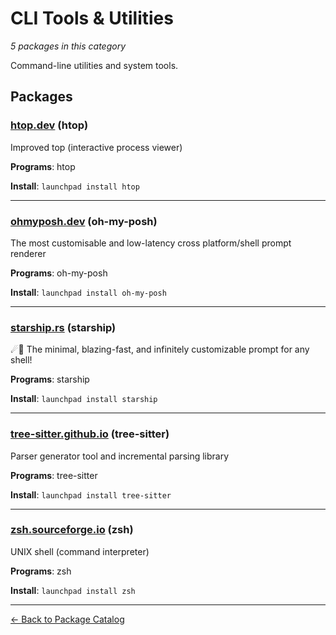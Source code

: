 # CLI Tools & Utilities

*5 packages in this category*

Command-line utilities and system tools.

## Packages

### [htop.dev](../packages/htopdev.md) (htop)

Improved top (interactive process viewer)

**Programs**: htop

**Install**: `launchpad install htop`

---

### [ohmyposh.dev](../packages/ohmyposhdev.md) (oh-my-posh)

The most customisable and low-latency cross platform/shell prompt renderer

**Programs**: oh-my-posh

**Install**: `launchpad install oh-my-posh`

---

### [starship.rs](../packages/starshiprs.md) (starship)

☄🌌️ The minimal, blazing-fast, and infinitely customizable prompt for any shell!

**Programs**: starship

**Install**: `launchpad install starship`

---

### [tree-sitter.github.io](../packages/tree_sittergithubio.md) (tree-sitter)

Parser generator tool and incremental parsing library

**Programs**: tree-sitter

**Install**: `launchpad install tree-sitter`

---

### [zsh.sourceforge.io](../packages/zshsourceforgeio.md) (zsh)

UNIX shell (command interpreter)

**Programs**: zsh

**Install**: `launchpad install zsh`

---

[← Back to Package Catalog](../package-catalog.md)
